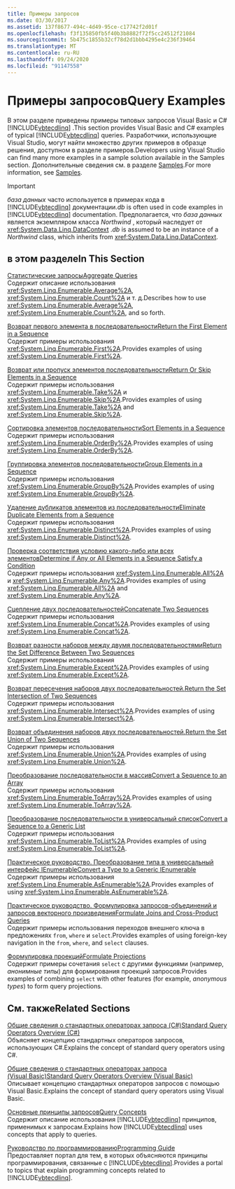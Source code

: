 ```yaml
---
title: Примеры запросов
ms.date: 03/30/2017
ms.assetid: 137f8677-494c-4d49-95ce-c17742f2d01f
ms.openlocfilehash: f3f135850fb5f40b3b8882f72f5cc24512f21084
ms.sourcegitcommit: 5b475c1855b32cf78d2d1bbb4295e4c236f39464
ms.translationtype: MT
ms.contentlocale: ru-RU
ms.lasthandoff: 09/24/2020
ms.locfileid: "91147558"
---
```

# <a name="query-examples"></a><span data-ttu-id="2b65c-102">Примеры запросов</span><span class="sxs-lookup"><span data-stu-id="2b65c-102">Query Examples</span></span>

<span data-ttu-id="2b65c-103">В этом разделе приведены примеры типовых запросов Visual Basic и C# [!INCLUDE[vbtecdlinq](../../../../../../includes/vbtecdlinq-md.md)] .</span><span class="sxs-lookup"><span data-stu-id="2b65c-103">This section provides Visual Basic and C# examples of typical [!INCLUDE[vbtecdlinq](../../../../../../includes/vbtecdlinq-md.md)] queries.</span></span> <span data-ttu-id="2b65c-104">Разработчики, использующие Visual Studio, могут найти множество других примеров в образце решения, доступном в разделе примеров.</span><span class="sxs-lookup"><span data-stu-id="2b65c-104">Developers using Visual Studio can find many more examples in a sample solution available in the Samples section.</span></span> <span data-ttu-id="2b65c-105">Дополнительные сведения см. в разделе [Samples](samples.md).</span><span class="sxs-lookup"><span data-stu-id="2b65c-105">For more information, see [Samples](samples.md).</span></span>  
  
> [!IMPORTANT]
> <span data-ttu-id="2b65c-106">*база данных* часто используется в примерах кода в [!INCLUDE[vbtecdlinq](../../../../../../includes/vbtecdlinq-md.md)] документации.</span><span class="sxs-lookup"><span data-stu-id="2b65c-106">*db* is often used in code examples in [!INCLUDE[vbtecdlinq](../../../../../../includes/vbtecdlinq-md.md)] documentation.</span></span> <span data-ttu-id="2b65c-107">Предполагается, что *база данных* является экземпляром класса *Northwind* , который наследует от <xref:System.Data.Linq.DataContext> .</span><span class="sxs-lookup"><span data-stu-id="2b65c-107">*db* is assumed to be an instance of a *Northwind* class, which inherits from <xref:System.Data.Linq.DataContext>.</span></span>  
  
## <a name="in-this-section"></a><span data-ttu-id="2b65c-108">в этом разделе</span><span class="sxs-lookup"><span data-stu-id="2b65c-108">In This Section</span></span>  

 [<span data-ttu-id="2b65c-109">Статистические запросы</span><span class="sxs-lookup"><span data-stu-id="2b65c-109">Aggregate Queries</span></span>](aggregate-queries.md)  
 <span data-ttu-id="2b65c-110">Содержит описание использования <xref:System.Linq.Enumerable.Average%2A>, <xref:System.Linq.Enumerable.Count%2A> и т. д.</span><span class="sxs-lookup"><span data-stu-id="2b65c-110">Describes how to use <xref:System.Linq.Enumerable.Average%2A>, <xref:System.Linq.Enumerable.Count%2A>, and so forth.</span></span>  
  
 [<span data-ttu-id="2b65c-111">Возврат первого элемента в последовательности</span><span class="sxs-lookup"><span data-stu-id="2b65c-111">Return the First Element in a Sequence</span></span>](return-the-first-element-in-a-sequence.md)  
 <span data-ttu-id="2b65c-112">Содержит примеры использования <xref:System.Linq.Enumerable.First%2A>.</span><span class="sxs-lookup"><span data-stu-id="2b65c-112">Provides examples of using <xref:System.Linq.Enumerable.First%2A>.</span></span>  
  
 [<span data-ttu-id="2b65c-113">Возврат или пропуск элементов последовательности</span><span class="sxs-lookup"><span data-stu-id="2b65c-113">Return Or Skip Elements in a Sequence</span></span>](return-or-skip-elements-in-a-sequence.md)  
 <span data-ttu-id="2b65c-114">Содержит примеры использования <xref:System.Linq.Enumerable.Take%2A> и <xref:System.Linq.Enumerable.Skip%2A>.</span><span class="sxs-lookup"><span data-stu-id="2b65c-114">Provides examples of using <xref:System.Linq.Enumerable.Take%2A> and <xref:System.Linq.Enumerable.Skip%2A>.</span></span>  
  
 [<span data-ttu-id="2b65c-115">Сортировка элементов последовательности</span><span class="sxs-lookup"><span data-stu-id="2b65c-115">Sort Elements in a Sequence</span></span>](sort-elements-in-a-sequence.md)  
 <span data-ttu-id="2b65c-116">Содержит примеры использования <xref:System.Linq.Enumerable.OrderBy%2A>.</span><span class="sxs-lookup"><span data-stu-id="2b65c-116">Provides examples of using <xref:System.Linq.Enumerable.OrderBy%2A>.</span></span>  
  
 [<span data-ttu-id="2b65c-117">Группировка элементов последовательности</span><span class="sxs-lookup"><span data-stu-id="2b65c-117">Group Elements in a Sequence</span></span>](group-elements-in-a-sequence.md)  
 <span data-ttu-id="2b65c-118">Содержит примеры использования <xref:System.Linq.Enumerable.GroupBy%2A>.</span><span class="sxs-lookup"><span data-stu-id="2b65c-118">Provides examples of using <xref:System.Linq.Enumerable.GroupBy%2A>.</span></span>  
  
 [<span data-ttu-id="2b65c-119">Удаление дубликатов элементов из последовательности</span><span class="sxs-lookup"><span data-stu-id="2b65c-119">Eliminate Duplicate Elements from a Sequence</span></span>](eliminate-duplicate-elements-from-a-sequence.md)  
 <span data-ttu-id="2b65c-120">Содержит примеры использования <xref:System.Linq.Enumerable.Distinct%2A>.</span><span class="sxs-lookup"><span data-stu-id="2b65c-120">Provides examples of using <xref:System.Linq.Enumerable.Distinct%2A>.</span></span>  
  
 [<span data-ttu-id="2b65c-121">Проверка соответствия условию какого-либо или всех элементов</span><span class="sxs-lookup"><span data-stu-id="2b65c-121">Determine if Any or All Elements in a Sequence Satisfy a Condition</span></span>](determine-if-any-or-all-elements-in-a-sequence-satisfy-a-condition.md)  
 <span data-ttu-id="2b65c-122">Содержит примеры использования <xref:System.Linq.Enumerable.All%2A> и <xref:System.Linq.Enumerable.Any%2A>.</span><span class="sxs-lookup"><span data-stu-id="2b65c-122">Provides examples of using <xref:System.Linq.Enumerable.All%2A> and <xref:System.Linq.Enumerable.Any%2A>.</span></span>  
  
 [<span data-ttu-id="2b65c-123">Сцепление двух последовательностей</span><span class="sxs-lookup"><span data-stu-id="2b65c-123">Concatenate Two Sequences</span></span>](concatenate-two-sequences.md)  
 <span data-ttu-id="2b65c-124">Содержит примеры использования <xref:System.Linq.Enumerable.Concat%2A>.</span><span class="sxs-lookup"><span data-stu-id="2b65c-124">Provides examples of using <xref:System.Linq.Enumerable.Concat%2A>.</span></span>  
  
 [<span data-ttu-id="2b65c-125">Возврат разности наборов между двумя последовательностями</span><span class="sxs-lookup"><span data-stu-id="2b65c-125">Return the Set Difference Between Two Sequences</span></span>](return-the-set-difference-between-two-sequences.md)  
 <span data-ttu-id="2b65c-126">Содержит примеры использования <xref:System.Linq.Enumerable.Except%2A>.</span><span class="sxs-lookup"><span data-stu-id="2b65c-126">Provides examples of using <xref:System.Linq.Enumerable.Except%2A>.</span></span>  
  
 [<span data-ttu-id="2b65c-127">Возврат пересечения наборов двух последовательностей.</span><span class="sxs-lookup"><span data-stu-id="2b65c-127">Return the Set Intersection of Two Sequences</span></span>](return-the-set-intersection-of-two-sequences.md)  
 <span data-ttu-id="2b65c-128">Содержит примеры использования <xref:System.Linq.Enumerable.Intersect%2A>.</span><span class="sxs-lookup"><span data-stu-id="2b65c-128">Provides examples of using <xref:System.Linq.Enumerable.Intersect%2A>.</span></span>  
  
 [<span data-ttu-id="2b65c-129">Возврат объединения наборов двух последовательностей.</span><span class="sxs-lookup"><span data-stu-id="2b65c-129">Return the Set Union of Two Sequences</span></span>](return-the-set-union-of-two-sequences.md)  
 <span data-ttu-id="2b65c-130">Содержит примеры использования <xref:System.Linq.Enumerable.Union%2A>.</span><span class="sxs-lookup"><span data-stu-id="2b65c-130">Provides examples of using <xref:System.Linq.Enumerable.Union%2A>.</span></span>  
  
 [<span data-ttu-id="2b65c-131">Преобразование последовательности в массив</span><span class="sxs-lookup"><span data-stu-id="2b65c-131">Convert a Sequence to an Array</span></span>](convert-a-sequence-to-an-array.md)  
 <span data-ttu-id="2b65c-132">Содержит примеры использования <xref:System.Linq.Enumerable.ToArray%2A>.</span><span class="sxs-lookup"><span data-stu-id="2b65c-132">Provides examples of using <xref:System.Linq.Enumerable.ToArray%2A>.</span></span>  
  
 [<span data-ttu-id="2b65c-133">Преобразование последовательности в универсальный список</span><span class="sxs-lookup"><span data-stu-id="2b65c-133">Convert a Sequence to a Generic List</span></span>](convert-a-sequence-to-a-generic-list.md)  
 <span data-ttu-id="2b65c-134">Содержит примеры использования <xref:System.Linq.Enumerable.ToList%2A>.</span><span class="sxs-lookup"><span data-stu-id="2b65c-134">Provides examples of using <xref:System.Linq.Enumerable.ToList%2A>.</span></span>  
  
 [<span data-ttu-id="2b65c-135">Практическое руководство. Преобразование типа в универсальный интерфейс IEnumerable</span><span class="sxs-lookup"><span data-stu-id="2b65c-135">Convert a Type to a Generic IEnumerable</span></span>](convert-a-type-to-a-generic-ienumerable.md)  
 <span data-ttu-id="2b65c-136">Содержит примеры использования <xref:System.Linq.Enumerable.AsEnumerable%2A>.</span><span class="sxs-lookup"><span data-stu-id="2b65c-136">Provides examples of using <xref:System.Linq.Enumerable.AsEnumerable%2A>.</span></span>  
  
 [<span data-ttu-id="2b65c-137">Практическое руководство. Формулировка запросов-объединений и запросов векторного произведения</span><span class="sxs-lookup"><span data-stu-id="2b65c-137">Formulate Joins and Cross-Product Queries</span></span>](formulate-joins-and-cross-product-queries.md)  
 <span data-ttu-id="2b65c-138">Содержит примеры использования переходов внешнего ключа в предложениях `from`, `where` и `select`.</span><span class="sxs-lookup"><span data-stu-id="2b65c-138">Provides examples of using foreign-key navigation in the `from`, `where`, and `select` clauses.</span></span>  
  
 [<span data-ttu-id="2b65c-139">Формулировка проекций</span><span class="sxs-lookup"><span data-stu-id="2b65c-139">Formulate Projections</span></span>](formulate-projections.md)  
 <span data-ttu-id="2b65c-140">Содержит примеры сочетания `select` с другими функциями (например, *анонимные типы*) для формирования проекций запросов.</span><span class="sxs-lookup"><span data-stu-id="2b65c-140">Provides examples of combining `select` with other features (for example, *anonymous types*) to form query projections.</span></span>  
  
## <a name="related-sections"></a><span data-ttu-id="2b65c-141">См. также</span><span class="sxs-lookup"><span data-stu-id="2b65c-141">Related Sections</span></span>  

 [<span data-ttu-id="2b65c-142">Общие сведения о стандартных операторах запроса (C#)</span><span class="sxs-lookup"><span data-stu-id="2b65c-142">Standard Query Operators Overview (C#)</span></span>](../../../../../csharp/programming-guide/concepts/linq/standard-query-operators-overview.md)  
 <span data-ttu-id="2b65c-143">Объясняет концепцию стандартных операторов запросов, использующих C#.</span><span class="sxs-lookup"><span data-stu-id="2b65c-143">Explains the concept of standard query operators using C#.</span></span>  
  
 [<span data-ttu-id="2b65c-144">Общие сведения о стандартных операторах запроса (Visual Basic)</span><span class="sxs-lookup"><span data-stu-id="2b65c-144">Standard Query Operators Overview (Visual Basic)</span></span>](../../../../../visual-basic/programming-guide/concepts/linq/standard-query-operators-overview.md)  
 <span data-ttu-id="2b65c-145">Описывает концепцию стандартных операторов запросов с помощью Visual Basic.</span><span class="sxs-lookup"><span data-stu-id="2b65c-145">Explains the concept of standard query operators using Visual Basic.</span></span>  
  
 [<span data-ttu-id="2b65c-146">Основные принципы запросов</span><span class="sxs-lookup"><span data-stu-id="2b65c-146">Query Concepts</span></span>](query-concepts.md)  
 <span data-ttu-id="2b65c-147">Содержит описание использования [!INCLUDE[vbtecdlinq](../../../../../../includes/vbtecdlinq-md.md)] принципов, применимых к запросам.</span><span class="sxs-lookup"><span data-stu-id="2b65c-147">Explains how [!INCLUDE[vbtecdlinq](../../../../../../includes/vbtecdlinq-md.md)] uses concepts that apply to queries.</span></span>  
  
 [<span data-ttu-id="2b65c-148">Руководство по программированию</span><span class="sxs-lookup"><span data-stu-id="2b65c-148">Programming Guide</span></span>](programming-guide.md)  
 <span data-ttu-id="2b65c-149">Предоставляет портал для тем, в которых объясняются принципы программирования, связанные с [!INCLUDE[vbtecdlinq](../../../../../../includes/vbtecdlinq-md.md)].</span><span class="sxs-lookup"><span data-stu-id="2b65c-149">Provides a portal to topics that explain programming concepts related to [!INCLUDE[vbtecdlinq](../../../../../../includes/vbtecdlinq-md.md)].</span></span>
